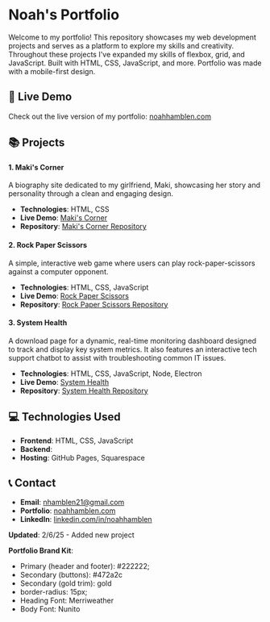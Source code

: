 # Noah's Portfolio

Welcome to my portfolio! This repository showcases my web development projects and serves as a platform to explore my skills and creativity. Throughout these projects I've expanded my skills of flexbox, grid, and JavaScript.
Built with HTML, CSS, JavaScript, and more. Portfolio was made with a mobile-first design.

## 🚀 Live Demo

Check out the live version of my portfolio: [noahhamblen.com](https://www.noahhamblen.com)

## 📚 Projects

#### 1. Maki's Corner

A biography site dedicated to my girlfriend, Maki, showcasing her story and personality through a clean and engaging design.

- **Technologies**: HTML, CSS
- **Live Demo**: [Maki's Corner](https://www.noahhamblen.com/projects/makis_corner/)
- **Repository**: [Maki's Corner Repository](https://github.com/Nhamblen/Portfolio/tree/main/projects/makis_corner)

#### 2. Rock Paper Scissors

A simple, interactive web game where users can play rock-paper-scissors against a computer opponent.

- **Technologies**: HTML, CSS, JavaScript
- **Live Demo**: [Rock Paper Scissors](https://www.noahhamblen.com/projects/rock_paper_scissors/)
- **Repository**: [Rock Paper Scissors Repository](https://github.com/Nhamblen/Portfolio/tree/main/projects/rock_paper_scissors)

#### 3. System Health

A download page for a dynamic, real-time monitoring dashboard designed to track and display key system metrics. It also features an interactive tech support chatbot to assist with troubleshooting common IT issues.

- **Technologies**: HTML, CSS, JavaScript, Node, Electron
- **Live Demo**: [System Health](https://www.noahhamblen.com/projects/system_health/download)
- **Repository**: [System Health Repository](https://github.com/Nhamblen/Portfolio/tree/main/projects/system_health)

## 💻 Technologies Used

- **Frontend**: HTML, CSS, JavaScript
- **Backend**:
- **Hosting**: GitHub Pages, Squarespace

## 📞 Contact

- **Email**: [nhamblen21@gmail.com](mailto:nhamblen21@gmail.com)
- **Portfolio**: [noahhamblen.com](https://www.noahhamblen.com)
- **LinkedIn**: [linkedin.com/in/noahhamblen](https://www.linkedin.com/in/noahhamblen)

**Updated**: 2/6/25 - Added new project

**Portfolio Brand Kit**:

- Primary (header and footer): #222222;
- Secondary (buttons): #472a2c
- Secondary (gold trim): gold
- border-radius: 15px;
- Heading Font: Merriweather
- Body Font: Nunito
